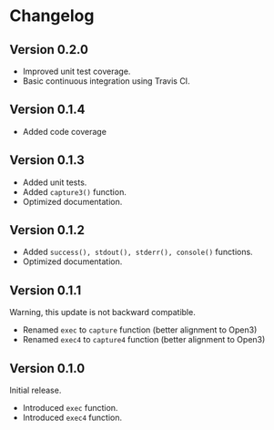 # Changelog

## Version 0.2.0

- Improved unit test coverage.
- Basic continuous integration using Travis CI.

## Version 0.1.4

- Added code coverage

## Version 0.1.3

- Added unit tests.
- Added <code>capture3()</code> function.
- Optimized documentation.

## Version 0.1.2

- Added <code>success(), stdout(), stderr(), console()</code> functions.
- Optimized documentation. 

## Version 0.1.1

Warning, this update is not backward compatible.

- Renamed <code>exec</code> to <code>capture</code> function (better alignment to Open3)
- Renamed <code>exec4</code> to <code>capture4</code> function (better alignment to Open3)

## Version 0.1.0

Initial release.

- Introduced <code>exec</code> function.
- Introduced <code>exec4</code> function.

